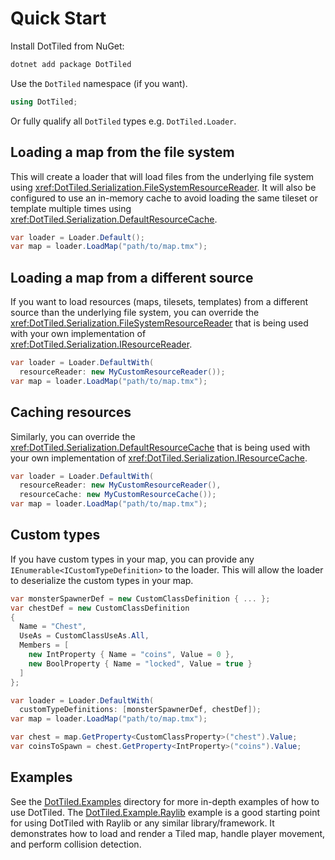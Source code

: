 # Quick Start

Install DotTiled from NuGet:

```bash
dotnet add package DotTiled
```

Use the `DotTiled` namespace (if you want).

```csharp
using DotTiled;
```

Or fully qualify all `DotTiled` types e.g. `DotTiled.Loader`.

## Loading a map from the file system

This will create a loader that will load files from the underlying file system using <xref:DotTiled.Serialization.FileSystemResourceReader>. It will also be configured to use an in-memory cache to avoid loading the same tileset or template multiple times using <xref:DotTiled.Serialization.DefaultResourceCache>.

```csharp
var loader = Loader.Default();
var map = loader.LoadMap("path/to/map.tmx");
```

## Loading a map from a different source

If you want to load resources (maps, tilesets, templates) from a different source than the underlying file system, you can override the <xref:DotTiled.Serialization.FileSystemResourceReader> that is being used with your own implementation of <xref:DotTiled.Serialization.IResourceReader>.

```csharp	
var loader = Loader.DefaultWith(
  resourceReader: new MyCustomResourceReader());
var map = loader.LoadMap("path/to/map.tmx");
```

## Caching resources

Similarly, you can override the <xref:DotTiled.Serialization.DefaultResourceCache> that is being used with your own implementation of <xref:DotTiled.Serialization.IResourceCache>.

```csharp
var loader = Loader.DefaultWith(
  resourceReader: new MyCustomResourceReader(),
  resourceCache: new MyCustomResourceCache());
var map = loader.LoadMap("path/to/map.tmx");
```

## Custom types

If you have custom types in your map, you can provide any `IEnumerable<ICustomTypeDefinition>` to the loader. This will allow the loader to deserialize the custom types in your map.

```csharp
var monsterSpawnerDef = new CustomClassDefinition { ... };
var chestDef = new CustomClassDefinition
{
  Name = "Chest",
  UseAs = CustomClassUseAs.All,
  Members = [
    new IntProperty { Name = "coins", Value = 0 },
    new BoolProperty { Name = "locked", Value = true }
  ]
};

var loader = Loader.DefaultWith(
  customTypeDefinitions: [monsterSpawnerDef, chestDef]);
var map = loader.LoadMap("path/to/map.tmx");

var chest = map.GetProperty<CustomClassProperty>("chest").Value;
var coinsToSpawn = chest.GetProperty<IntProperty>("coins").Value;
```

## Examples

See the [DotTiled.Examples](https://github.com/dcronqvist/DotTiled/tree/master/src/DotTiled.Examples) directory for more in-depth examples of how to use DotTiled. The [DotTiled.Example.Raylib](https://github.com/dcronqvist/DotTiled/tree/master/src/DotTiled.Examples/DotTiled.Example.Raylib) example is a good starting point for using DotTiled with Raylib or any similar library/framework. It demonstrates how to load and render a Tiled map, handle player movement, and perform collision detection.